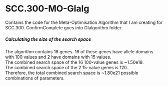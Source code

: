 # SCC.300-MO-GIalg

Contains the code for the Meta-Optimisation Algorithm that I am creating for SCC.300.
ConfirmComplete goes into GIalgorithm folder.

##### Calculating the size of the search space
The algorithm contains 18 genes. 16 of these genes have allele domains with 100 values and 2 have domains with 15 values.\
The combined search space of the 16 100-value genes is ~1.50e19.\
The combined search space of the 2 15-value genes is 120.\
Therefore, the total combined search space is ~1.80e21 possible combinations of parameters.

